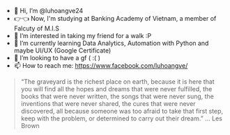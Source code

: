- 👋 Hi, I’m @luhoangve24
- 👉👈 Now, I'm studying at Banking Academy of Vietnam, a member of Falcuty of M.I.S
- 👀 I’m interested in taking my friend for a walk :P
- 🌱 I’m currently learning Data Analytics, Automation with Python and maybe UI/UX (Google Certificate)
- 💞️ I’m looking to have a gf ( :( )
- 📫 How to reach me: https://www.facebook.com/luhoangve/

<!---
luhoangve24/luhoangve24 is a ✨ special ✨ repository because its `README.md` (this file) appears on your GitHub profile.
You can click the Preview link to take a look at your changes.
--->
> “The graveyard is the richest place on earth, because it is here that you will find all the hopes and dreams that were never fulfilled, the books that were never written, the songs that were never sung, the inventions that were never shared, the cures that were never discovered, all because someone was too afraid to take that first step, keep with the problem, or determined to carry out their dream.” 
> ... Les Brown 

